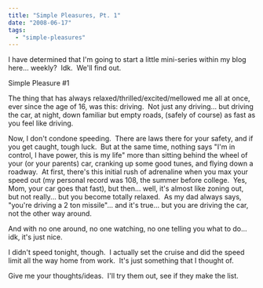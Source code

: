 ```yaml
---
title: "Simple Pleasures, Pt. 1"
date: "2008-06-17"
tags:
  - "simple-pleasures"
---
```


I have determined that I'm going to start a little mini-series within my blog here... weekly?  Idk.  We'll find out.

Simple Pleasure #1

The thing that has always relaxed/thrilled/excited/mellowed me all at once, ever since the age of 16, was this: driving.  Not just any driving... but driving the car, at night, down familiar but empty roads, (safely of course) as fast as you feel like driving.

Now, I don't condone speeding.  There are laws there for your safety, and if you get caught, tough luck.  But at the same time, nothing says "I'm in control, I have power, this is my life" more than sitting behind the wheel of your (or your parents) car, cranking up some good tunes, and flying down a roadway.  At first, there's this initial rush of adrenaline when you max your speed out (my personal record was 108, the summer before college.  Yes, Mom, your car goes that fast), but then... well, it's almost like zoning out, but not really... but you become totally relaxed.  As my dad always says, "you're driving a 2 ton missile"... and it's true... but you are driving the car, not the other way around.

And with no one around, no one watching, no one telling you what to do... idk, it's just nice.

I didn't speed tonight, though.  I actually set the cruise and did the speed limit all the way home from work.  It's just something that I thought of.

Give me your thoughts/ideas.  I'll try them out, see if they make the list.
